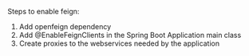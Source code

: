 Steps to enable feign:
1. Add openfeign dependency
2. Add @EnableFeignClients in the Spring Boot Application main class
3. Create proxies to the webservices needed by the application
